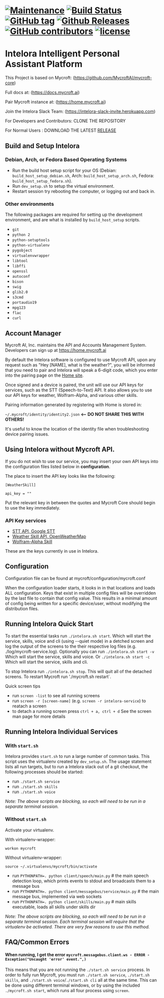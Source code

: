 [![Maintenance](https://img.shields.io/maintenance/yes/2017.svg)](https://github.com/Intelora/core) [![Build Status](https://travis-ci.org/Intelora/core.svg?branch=master)](https://travis-ci.org/Intelora/core) [![GitHub tag](https://img.shields.io/github/tag/strongloop/express.svg)](https://github.com/Intelora/core) [![Github Releases](https://img.shields.io/github/downloads/atom/atom/latest/total.svg)](https://github.com/Intelora/core) [![GitHub contributors](https://img.shields.io/github/contributors/cdnjs/cdnjs.svg)](https://github.com/Intelora/core) [![license](https://img.shields.io/github/license/mashape/apistatus.svg)](https://github.com/Intelora/core)
==========
Intelora Intelligent Personal Assistant Platform
==========

This Project is based on Mycroft: (https://github.com/MycroftAI/mycroft-core)

Full docs at: (https://docs.mycroft.ai)

Pair Mycroft instance at: (https://home.mycroft.ai)

Join the Intelora Slack Team: (https://intelora-slack-invite.herokuapp.com)

For Developers and Contributors: CLONE THE REPOSITORY

For Normal Users : DOWNLOAD THE LATEST [RELEASE](https://github.com/Intelora/core/archive/master.zip)

## Build and Setup Intelora

### Debian, Arch, or Fedora Based Operating Systems

- Run the build host setup script for your OS (Debian: `build_host_setup_debian.sh`, Arch: `build_host_setup_arch.sh`, Fedora: `build_host_setup_fedora.sh`).
- Run `dev_setup.sh` to setup the virtual environment.
- Restart session try rebooting the computer, or logging out and back in.

### Other environments

The following packages are required for setting up the development environment, and are what is installed by `build_host_setup` scripts.

 - `git`
 - `python 2`
 - `python-setuptools`
 - `python-virtualenv`
 - `pygobject`
 - `virtualenvwrapper`
 - `libtool`
 - `libffi`
 - `openssl`
 - `autoconf`
 - `bison`
 - `swig`
 - `glib2.0`
 - `s3cmd`
 - `portaudio19`
 - `mpg123`
 - `flac`
 - `curl`

## Account Manager

Mycroft AI, Inc. maintains the API and Accounts Management System. Developers can sign up at https://home.mycroft.ai

By default the Intelora software is configured to use Mycroft API, upon any request such as "Hey [NAME], what is the weather?", you will be informed that you need to pair and Intelora will speak a 6-digit code, which you enter into the pairing page on the [Home site](https://home.mycroft.ai).

Once signed and a device is paired, the unit will use our API keys for services, such as the STT (Speech-to-Text) API. It also allows you to use our API keys for weather, Wolfram-Alpha, and various other skills.

Pairing information generated by registering with Home is stored in:

`~/.mycroft/identity/identity2.json` <b><-- DO NOT SHARE THIS WITH OTHERS!</b>

It's useful to know the location of the identity file when troubleshooting device pairing issues.

## Using Intelora without Mycroft API.

If you do not wish to use our service, you may insert your own API keys into the configuration files listed below in <b>configuration</b>.

The place to insert the API key looks like the following:

`[WeatherSkill]`

`api_key = ""`

Put the relevant key in between the quotes and Mycroft Core should begin to use the key immediately.

### API Key services

- [STT API, Google STT](http://www.chromium.org/developers/how-tos/api-keys)
- [Weather Skill API, OpenWeatherMap](http://openweathermap.org/api)
- [Wolfram-Alpha Skill](http://products.wolframalpha.com/api/)

These are the keys currently in use in Intelora.

## Configuration

Configuration file can be found at mycroft/configuration/mycroft.conf

When the configuration loader starts, it looks in in that locations and loads ALL configuration. Keys that exist in multiple config files will be overridden by the last file to contain that config value. This results in a minimal amount of config being written for a specific device/user, without modifying the distribution files.

## Running Intelora Quick Start

To start the essential tasks run `./intelora.sh start`. Which will start the service, skills, voice and cli (using --quiet mode) in a detched screen and log the output of the screens to the their respective log files (e.g. ./log/mycroft-service.log).
Optionally you can run `./intelora.sh start -v` Which will start the service, skills and voice. Or `./intelora.sh start -c` Which will start the service, skills and cli.

To stop Intelora run `./intelora.sh stop`. This will quit all of the detached screens.
To restart Mycroft run './mycroft.sh restart`.

Quick screen tips
- run `screen -list` to see all running screens
- run `screen -r [screen-name]` (e.g. `screen -r intelora-service`) to reatach a screen
- to detach a running screen press `ctrl + a, ctrl + d`
See the screen man page for more details 

## Running Intelora Individual Services

### With `start.sh`

Intelora provides `start.sh` to run a large number of common tasks. This script uses the virtualenv created by `dev_setup.sh`. The usage statement lists all run targets, but to run a Intelora stack out of a git checkout, the following processes should be started:

- run `./start.sh service`
- run `./start.sh skills`
- run `./start.sh voice`

*Note: The above scripts are blocking, so each will need to be run in a separate terminal session.*

### Without `start.sh`

Activate your virtualenv.

With virtualenv-wrapper:
```
workon mycroft
```

Without virtualenv-wrapper:
```
source ~/.virtualenvs/mycroft/bin/activate
```
- run `PYTHONPATH=. python client/speech/main.py` # the main speech detection loop, which prints events to stdout and broadcasts them to a message bus
- run `PYTHONPATH=. python client/messagebus/service/main.py` # the main message bus, implemented via web sockets
- run `PYTHONPATH=. python client/skills/main.py` # main skills executable, loads all skills under skills dir

*Note: The above scripts are blocking, so each will need to be run in a separate terminal session. Each terminal session will require that the virtualenv be activated. There are very few reasons to use this method.*

## FAQ/Common Errors

#### When running, I get the error `mycroft.messagebus.client.ws - ERROR - Exception("Uncaught 'error' event.",)`

This means that you are not running the `./start.sh service` process. In order to fully run Mycroft, you must run `./start.sh service`, `./start.sh skills`, and `./start.sh voice`/`./start.sh cli` all at the same time. This can be done using different terminal windows, or by using the included `./mycroft.sh start`, which runs all four process using `screen`.
